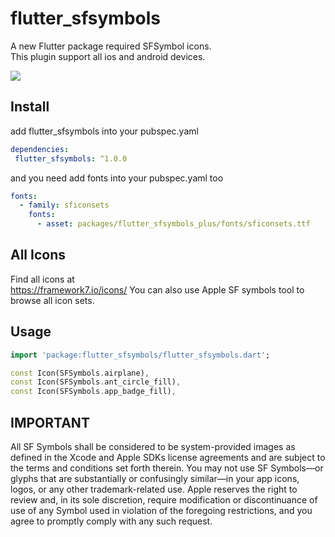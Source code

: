 # flutter_sfsymbols

A new Flutter package required SFSymbol icons.  
This plugin support all ios and android devices.

<img src="https://github.com/virskor/flutter_sfsymbols/raw/master/icons.png">

## Install
add flutter_sfsymbols into your pubspec.yaml
```yaml
dependencies:
 flutter_sfsymbols: ^1.0.0
```

and you need add fonts into your pubspec.yaml too  
```yaml
fonts:
  - family: sficonsets
    fonts:
      - asset: packages/flutter_sfsymbols_plus/fonts/sficonsets.ttf
```

## All Icons
Find all icons at  
https://framework7.io/icons/
You can also use Apple SF symbols tool to browse all icon sets.

## Usage
```dart
import 'package:flutter_sfsymbols/flutter_sfsymbols.dart';

const Icon(SFSymbols.airplane),
const Icon(SFSymbols.ant_circle_fill),
const Icon(SFSymbols.app_badge_fill),
```



##  IMPORTANT
All SF Symbols shall be considered to be system-provided images as defined in the Xcode and Apple SDKs license agreements and are subject to the terms and conditions set forth therein. You may not use SF Symbols—or glyphs that are substantially or confusingly similar—in your app icons, logos, or any other trademark-related use. Apple reserves the right to review and, in its sole discretion, require modification or discontinuance of use of any Symbol used in violation of the foregoing restrictions, and you agree to promptly comply with any such request.